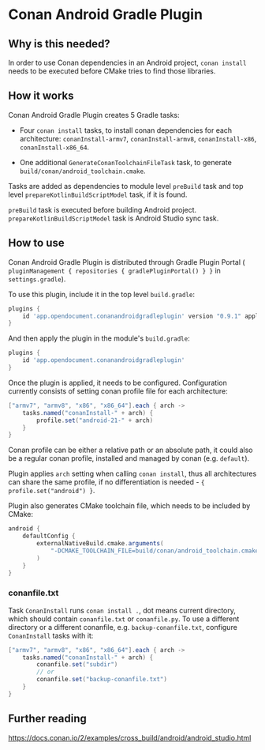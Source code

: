 # Conan Android Gradle Plugin

## Why is this needed?

In order to use Conan dependencies in an Android project, `conan install` needs to be executed before CMake tries to find those libraries.

## How it works

Conan Android Gradle Plugin creates 5 Gradle tasks:

- Four `conan install` tasks, to install conan dependencies for each architecture: `conanInstall-armv7`, `conanInstall-armv8`, `conanInstall-x86`, `conanInstall-x86_64`.

- One additional `GenerateConanToolchainFileTask` task, to generate `build/conan/android_toolchain.cmake`.

Tasks are added as dependencies to module level `preBuild` task and top level `prepareKotlinBuildScriptModel` task, if it is found.

`preBuild` task is executed before building Android project. `prepareKotlinBuildScriptModel` task is Android Studio sync task.

## How to use

Conan Android Gradle Plugin is distributed through Gradle Plugin Portal ( `pluginManagement { repositories { gradlePluginPortal() } }` in `settings.gradle`).

To use this plugin, include it in the top level `build.gradle`:
```groovy
plugins {
    id 'app.opendocument.conanandroidgradleplugin' version "0.9.1" apply false
}
```

And then apply the plugin in the module's `build.gradle`:
```groovy
plugins {
    id 'app.opendocument.conanandroidgradleplugin'
}
```

Once the plugin is applied, it needs to be configured. Configuration currently consists of setting conan profile file for each architecture:

```groovy
["armv7", "armv8", "x86", "x86_64"].each { arch ->
    tasks.named("conanInstall-" + arch) {
        profile.set("android-21-" + arch)
    }
}
```

Conan profile can be either a relative path or an absolute path, it could also be a regular conan profile, installed and managed by conan (e.g. `default`).

Plugin applies `arch` setting when calling `conan install`, thus all architectures can share the same profile, if no differentiation is needed - `{ profile.set("android") }`.

Plugin also generates CMake toolchain file, which needs to be included by CMake:

```groovy
android {
    defaultConfig {
        externalNativeBuild.cmake.arguments(
            "-DCMAKE_TOOLCHAIN_FILE=build/conan/android_toolchain.cmake"
        )
    }
}
```

### conanfile.txt

Task `ConanInstall` runs `conan install .`, dot means current directory, which should contain `conanfile.txt` or `conanfile.py`.
To use a different directory or a different conanfile, e.g. `backup-conanfile.txt`, configure `ConanInstall` tasks with it:

```groovy
["armv7", "armv8", "x86", "x86_64"].each { arch ->
    tasks.named("conanInstall-" + arch) {
        conanfile.set("subdir")
        // or
        conanfile.set("backup-conanfile.txt")
    }
}
```

## Further reading

https://docs.conan.io/2/examples/cross_build/android/android_studio.html
